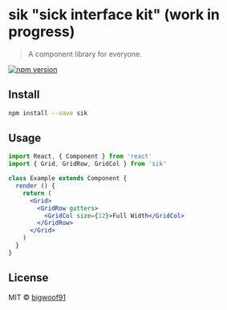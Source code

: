 # sik "sick interface kit" (work in progress)

> A component library for everyone.

[![npm version](https://badge.fury.io/js/%40donkers%2Fsik.svg)](https://badge.fury.io/js/%40donkers%2Fsik)

## Install

```bash
npm install --save sik
```

## Usage

```jsx
import React, { Component } from 'react'
import { Grid, GridRow, GridCol } from 'sik'

class Example extends Component {
  render () {
    return (
      <Grid>
        <GridRow gutters>
          <GridCol size={12}>Full Width</GridCol>
        </GridRow>
      </Grid>
    )
  }
}
```

## License

MIT © [bigwoof91](https://github.com/bigwoof91)
